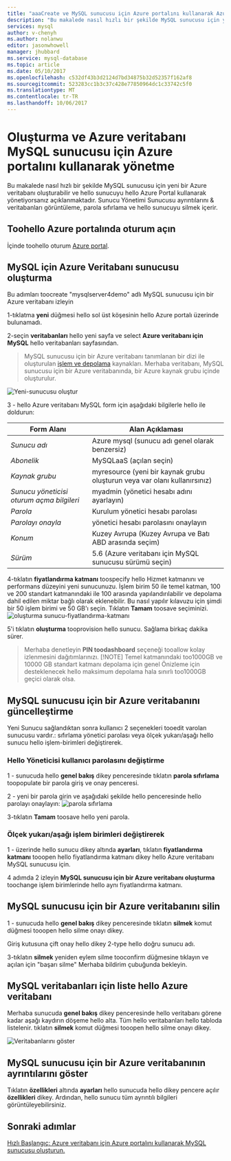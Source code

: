 ```yaml
---
title: "aaaCreate ve MySQL sunucusu için Azure portalını kullanarak Azure veritabanını yönetme | Microsoft Docs"
description: "Bu makalede nasıl hızlı bir şekilde MySQL sunucusu için yeni bir Azure veritabanı oluşturabilir ve hello sunucuyu hello Azure Portal kullanarak yönetiyorsanız açıklanmaktadır."
services: mysql
author: v-chenyh
ms.author: nolanwu
editor: jasonwhowell
manager: jhubbard
ms.service: mysql-database
ms.topic: article
ms.date: 05/10/2017
ms.openlocfilehash: c532df43b3d2124d7bd34875b32d52357f162af8
ms.sourcegitcommit: 523283cc1b3c37c428e77850964dc1c33742c5f0
ms.translationtype: MT
ms.contentlocale: tr-TR
ms.lasthandoff: 10/06/2017
---
```

# <a name="create-and-manage-azure-database-for-mysql-server-using-azure-portal"></a>Oluşturma ve Azure veritabanı MySQL sunucusu için Azure portalını kullanarak yönetme
Bu makalede nasıl hızlı bir şekilde MySQL sunucusu için yeni bir Azure veritabanı oluşturabilir ve hello sunucuyu hello Azure Portal kullanarak yönetiyorsanız açıklanmaktadır. Sunucu Yönetimi Sunucusu ayrıntılarını & veritabanları görüntüleme, parola sıfırlama ve hello sunucuyu silmek içerir.

## <a name="log-in-toohello-azure-portal"></a>Toohello Azure portalında oturum açın
İçinde toohello oturum [Azure portal](https://portal.azure.com).

## <a name="create-an-azure-database-for-mysql-server"></a>MySQL için Azure Veritabanı sunucusu oluşturma
Bu adımları toocreate "mysqlserver4demo" adlı MySQL sunucusu için bir Azure veritabanı izleyin

1-tıklatma **yeni** düğmesi hello sol üst köşesinin hello Azure portalı üzerinde bulunamadı.

2-seçin **veritabanları** hello yeni sayfa ve select **Azure veritabanı için MySQL** hello veritabanları sayfasından.

> MySQL sunucusu için bir Azure veritabanı tanımlanan bir dizi ile oluşturulan [işlem ve depolama](./concepts-compute-unit-and-storage.md) kaynakları. Merhaba veritabanı, MySQL sunucusu için bir Azure veritabanında, bir Azure kaynak grubu içinde oluşturulur.

![Yeni-sunucusu oluştur](./media/howto-create-manage-server-portal/create-new-server.png)

3 - hello Azure veritabanı MySQL form için aşağıdaki bilgilerle hello ile doldurun:

| **Form Alanı** | **Alan Açıklaması** |
|----------------|-----------------------|
| *Sunucu adı* | Azure mysql (sunucu adı genel olarak benzersiz) |
| *Abonelik* | MySQLaaS (açılan seçin) |
| *Kaynak grubu* | myresource (yeni bir kaynak grubu oluşturun veya var olanı kullanırsınız) |
| *Sunucu yöneticisi oturum açma bilgileri* | myadmin (yönetici hesabı adını ayarlayın) |
| *Parola* | Kurulum yönetici hesabı parolası |
| *Parolayı onayla* | yönetici hesabı parolasını onaylayın |
| *Konum* | Kuzey Avrupa (Kuzey Avrupa ve Batı ABD arasında seçim) |
| *Sürüm* | 5.6 (Azure veritabanı için MySQL sunucusu sürümü seçin) |

4-tıklatın **fiyatlandırma katmanı** toospecify hello Hizmet katmanını ve performans düzeyini yeni sunucunuzu. İşlem birim 50 ile temel katman, 100 ve 200 standart katmanındaki ile 100 arasında yapılandırılabilir ve depolama dahil edilen miktar bağlı olarak eklenebilir. Bu nasıl yapılır kılavuzu için şimdi bir 50 işlem birimi ve 50 GB'ı seçin. Tıklatın **Tamam** toosave seçiminizi.
![oluşturma sunucu-fiyatlandırma-katmanı](./media/howto-create-manage-server-portal/create-server-pricing-tier.png)

5'i tıklatın **oluşturma** tooprovision hello sunucu. Sağlama birkaç dakika sürer.

> Merhaba denetleyin **PIN toodashboard** seçeneği tooallow kolay izlenmesini dağıtımlarınızı.
> [!NOTE]
> Temel katmanındaki too1000GB ve 10000 GB standart katmanı depolama için genel Önizleme için desteklenecek hello maksimum depolama hala sınırlı too1000GB geçici olarak olsa. 
</Include>

## <a name="update-an-azure-database-for-mysql-server"></a>MySQL sunucusu için bir Azure veritabanını güncelleştirme
Yeni Sunucu sağlandıktan sonra kullanıcı 2 seçenekleri tooedit varolan sunucusu vardır.: sıfırlama yönetici parolası veya ölçek yukarı/aşağı hello sunucu hello işlem-birimleri değiştirerek.

### <a name="change-hello-administrator-user-password"></a>Hello Yöneticisi kullanıcı parolasını değiştirme
1 - sunucuda hello **genel bakış** dikey penceresinde tıklatın **parola sıfırlama** toopopulate bir parola giriş ve onay penceresi.

2 - yeni bir parola girin ve aşağıdaki şekilde hello penceresinde hello parolayı onaylayın: ![parola sıfırlama](./media/howto-create-manage-server-portal/reset-password.png)

3-tıklatın **Tamam** toosave hello yeni parola.

### <a name="scale-updown-by-changing-compute-units"></a>Ölçek yukarı/aşağı işlem birimleri değiştirerek

1 - üzerinde hello sunucu dikey altında **ayarları**, tıklatın **fiyatlandırma katmanı** tooopen hello fiyatlandırma katmanı dikey hello Azure veritabanı MySQL sunucusu için.

4 adımda 2 izleyin **MySQL sunucusu için bir Azure veritabanı oluşturma** toochange işlem birimlerinde hello aynı fiyatlandırma katmanı.

## <a name="delete-an-azure-database-for-mysql-server"></a>MySQL sunucusu için bir Azure veritabanını silin

1 - sunucuda hello **genel bakış** dikey penceresinde tıklatın **silmek** komut düğmesi tooopen hello silme onayı dikey.

Giriş kutusuna çift onay hello dikey 2-type hello doğru sunucu adı.

3-tıklatın **silmek** yeniden eylem silme tooconfirm düğmesine tıklayın ve açılan için "başarı silme" Merhaba bildirim çubuğunda bekleyin.

## <a name="list-hello-azure-database-for-mysql-databases"></a>MySQL veritabanları için liste hello Azure veritabanı
Merhaba sunucuda **genel bakış** dikey penceresinde hello veritabanı görene kadar aşağı kaydırın döşeme hello alta. Tüm hello veritabanları hello tabloda listelenir. tıklatın **silmek** komut düğmesi tooopen hello silme onayı dikey.

![Veritabanlarını göster](./media/howto-create-manage-server-portal/show-databases.png)

## <a name="show-details-of-an-azure-database-for-mysql-server"></a>MySQL sunucusu için bir Azure veritabanının ayrıntılarını göster
Tıklatın **özellikleri** altında **ayarları** hello sunucuda hello dikey pencere açılır **özellikleri** dikey. Ardından, hello sunucu tüm ayrıntılı bilgileri görüntüleyebilirsiniz.

## <a name="next-steps"></a>Sonraki adımlar

[Hızlı Başlangıç: Azure veritabanı için Azure portalını kullanarak MySQL sunucusu oluşturun.](./quickstart-create-mysql-server-database-using-azure-portal.md)
